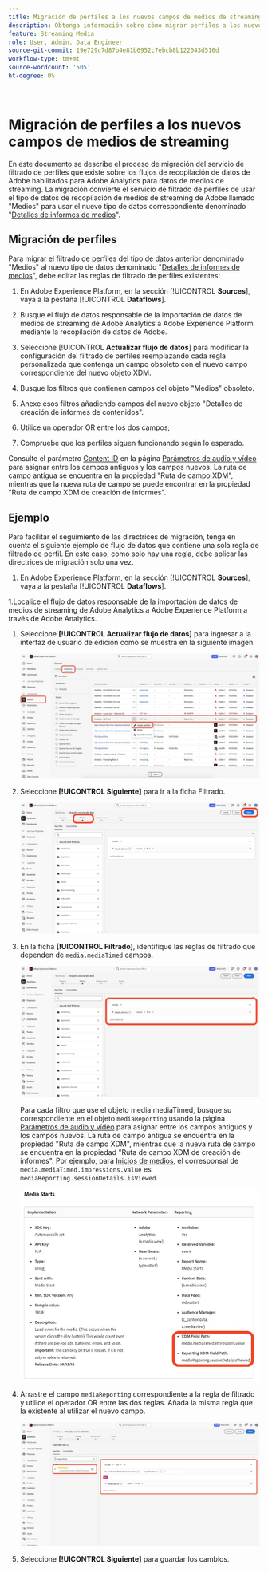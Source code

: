 ```yaml
---
title: Migración de perfiles a los nuevos campos de medios de streaming
description: Obtenga información sobre cómo migrar perfiles a los nuevos campos de medios de streaming
feature: Streaming Media
role: User, Admin, Data Engineer
source-git-commit: 19e729c7d87b4e81b6952c7ebcb8b122043d516d
workflow-type: tm+mt
source-wordcount: '505'
ht-degree: 0%

---
```


# Migración de perfiles a los nuevos campos de medios de streaming

En este documento se describe el proceso de migración del servicio de filtrado de perfiles que existe sobre los flujos de recopilación de datos de Adobe habilitados para Adobe Analytics para datos de medios de streaming. La migración convierte el servicio de filtrado de perfiles de usar el tipo de datos de recopilación de medios de streaming de Adobe llamado &quot;Medios&quot; para usar el nuevo tipo de datos correspondiente denominado &quot;[Detalles de informes de medios](https://experienceleague.adobe.com/es/docs/experience-platform/xdm/data-types/media-reporting-details)&quot;.

## Migración de perfiles

Para migrar el filtrado de perfiles del tipo de datos anterior denominado &quot;Medios&quot; al nuevo tipo de datos denominado &quot;[Detalles de informes de medios](https://experienceleague.adobe.com/es/docs/experience-platform/xdm/data-types/media-reporting-details)&quot;, debe editar las reglas de filtrado de perfiles existentes:

1. En Adobe Experience Platform, en la sección [!UICONTROL **Sources**], vaya a la pestaña [!UICONTROL **Dataflows**].

1. Busque el flujo de datos responsable de la importación de datos de medios de streaming de Adobe Analytics a Adobe Experience Platform mediante la recopilación de datos de Adobe.

1. Seleccione [!UICONTROL **Actualizar flujo de datos**] para modificar la configuración del filtrado de perfiles reemplazando cada regla personalizada que contenga un campo obsoleto con el nuevo campo correspondiente del nuevo objeto XDM.

1. Busque los filtros que contienen campos del objeto &quot;Medios&quot; obsoleto.

1. Anexe esos filtros añadiendo campos del nuevo objeto &quot;Detalles de creación de informes de contenidos&quot;.

1. Utilice un operador OR entre los dos campos;

1. Compruebe que los perfiles siguen funcionando según lo esperado.

Consulte el parámetro [Content ID](https://experienceleague.adobe.com/es/docs/media-analytics/using/implementation/variables/audio-video-parameters#content-id) en la página [Parámetros de audio y vídeo](https://experienceleague.adobe.com/es/docs/media-analytics/using/implementation/variables/audio-video-parameters) para asignar entre los campos antiguos y los campos nuevos. La ruta de campo antigua se encuentra en la propiedad &quot;Ruta de campo XDM&quot;, mientras que la nueva ruta de campo se puede encontrar en la propiedad &quot;Ruta de campo XDM de creación de informes&quot;.

## Ejemplo

Para facilitar el seguimiento de las directrices de migración, tenga en cuenta el siguiente ejemplo de flujo de datos que contiene una sola regla de filtrado de perfil. En este caso, como solo hay una regla, debe aplicar las directrices de migración solo una vez.

1. En Adobe Experience Platform, en la sección [!UICONTROL **Sources**], vaya a la pestaña [!UICONTROL **Dataflows**].

1.Localice el flujo de datos responsable de la importación de datos de medios de streaming de Adobe Analytics a Adobe Experience Platform a través de Adobe Analytics.

1. Seleccione **[!UICONTROL Actualizar flujo de datos]** para ingresar a la interfaz de usuario de edición como se muestra en la siguiente imagen.

   ![Perfil de flujo de datos de AEP](assets/aep-dataflow-profile.jpeg)

1. Seleccione **[!UICONTROL Siguiente]** para ir a la ficha Filtrado.

   ![Ficha de filtro de flujo de datos AEP](assets/aep-dataflow-filtering-profile.jpeg)

1. En la ficha **[!UICONTROL Filtrado]**, identifique las reglas de filtrado que dependen de `media.mediaTimed` campos.

   ![Reglas de filtro de flujo de datos de AEP](assets/dataflow-filtering-rules-profile.jpeg)


   Para cada filtro que use el objeto media.mediaTimed, busque su correspondiente en el objeto `mediaReporting` usando la página [Parámetros de audio y vídeo](https://experienceleague.adobe.com/es/docs/media-analytics/using/implementation/variables/audio-video-parameters) para asignar entre los campos antiguos y los campos nuevos. La ruta de campo antigua se encuentra en la propiedad &quot;Ruta de campo XDM&quot;, mientras que la nueva ruta de campo se encuentra en la propiedad &quot;Ruta de campo XDM de creación de informes&quot;. Por ejemplo, para [Inicios de medios](https://experienceleague.adobe.com/es/docs/media-analytics/using/implementation/variables/audio-video-parameters#media-starts), el corresponsal de `media.mediaTimed.impressions.value` es `mediaReporting.sessionDetails.isViewed`.

   ![Campos XDM nuevos y antiguos](assets/xdm-fields-new-and-old.jpeg)

1. Arrastre el campo `mediaReporting` correspondiente a la regla de filtrado y utilice el operador OR entre las dos reglas. Añada la misma regla que la existente al utilizar el nuevo campo.

   ![Agregar reglas de filtro](assets/add-filter-rules.jpeg)

1. Seleccione **[!UICONTROL Siguiente]** para guardar los cambios.
